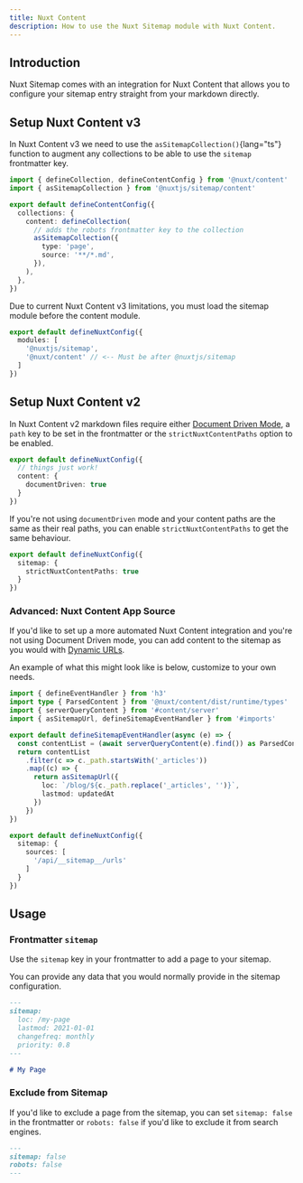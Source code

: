 ```yaml
---
title: Nuxt Content
description: How to use the Nuxt Sitemap module with Nuxt Content.
---
```


## Introduction

Nuxt Sitemap comes with an integration for Nuxt Content that allows you to configure your sitemap entry straight from your markdown directly.

## Setup Nuxt Content v3

In Nuxt Content v3 we need to use the `asSitemapCollection()`{lang="ts"} function to augment any collections
to be able to use the `sitemap` frontmatter key.

```ts [content.config.ts]
import { defineCollection, defineContentConfig } from '@nuxt/content'
import { asSitemapCollection } from '@nuxtjs/sitemap/content'

export default defineContentConfig({
  collections: {
    content: defineCollection(
      // adds the robots frontmatter key to the collection
      asSitemapCollection({
        type: 'page',
        source: '**/*.md',
      }),
    ),
  },
})
```

Due to current Nuxt Content v3 limitations, you must load the sitemap module before the content module.

```ts
export default defineNuxtConfig({
  modules: [
    '@nuxtjs/sitemap',
    '@nuxt/content' // <-- Must be after @nuxtjs/sitemap
  ]
})
```


## Setup Nuxt Content v2

In Nuxt Content v2 markdown files require either [Document Driven Mode](https://content.nuxt.com/document-driven/introduction), a `path` key to be set
in the frontmatter or the `strictNuxtContentPaths` option to be enabled.

```ts [nuxt.config.ts]
export default defineNuxtConfig({
  // things just work!
  content: {
    documentDriven: true
  }
})
```

If you're not using `documentDriven` mode and your content paths are the same as their real paths,
you can enable `strictNuxtContentPaths` to get the same behaviour.

```ts [nuxt.config.ts]
export default defineNuxtConfig({
  sitemap: {
    strictNuxtContentPaths: true
  }
})
```

### Advanced: Nuxt Content App Source

If you'd like to set up a more automated Nuxt Content integration and you're not using Document Driven mode, you can add content to the sitemap as you would with [Dynamic URLs](/docs/sitemap/guides/dynamic-urls).

An example of what this might look like is below, customize to your own needs.

```ts [server/api/__sitemap__/urls.ts]
import { defineEventHandler } from 'h3'
import type { ParsedContent } from '@nuxt/content/dist/runtime/types'
import { serverQueryContent } from '#content/server'
import { asSitemapUrl, defineSitemapEventHandler } from '#imports'

export default defineSitemapEventHandler(async (e) => {
  const contentList = (await serverQueryContent(e).find()) as ParsedContent[]
  return contentList
    .filter(c => c._path.startsWith('_articles'))
    .map((c) => {
      return asSitemapUrl({
        loc: `/blog/${c._path.replace('_articles', '')}`,
        lastmod: updatedAt
      })
    })
})
```

```ts
export default defineNuxtConfig({
  sitemap: {
    sources: [
      '/api/__sitemap__/urls'
    ]
  }
})
```

## Usage 

### Frontmatter `sitemap`

Use the `sitemap` key in your frontmatter to add a page to your sitemap.

You can provide any data that you would normally provide in the sitemap configuration.

```md
---
sitemap:
  loc: /my-page
  lastmod: 2021-01-01
  changefreq: monthly
  priority: 0.8
---

# My Page
```

### Exclude from Sitemap

If you'd like to exclude a page from the sitemap, you can set `sitemap: false` in the frontmatter or `robots: false`
if you'd like to exclude it from search engines.

```md
---
sitemap: false
robots: false
---
```
